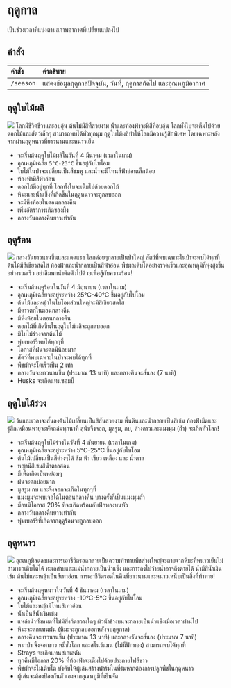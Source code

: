 # ฤดูกาล

เป็นช่วงเวลาที่แบ่งตามสภาพอากาศที่เปลี่ยนแปลงไป

## คำสั่ง 

| คำสั่ง | คำอธิบาย |
| :-- | :-- |
| `/season` | แสดงข้อมูลฤดูกาลปัจจุบัน, วันที่, ฤดูกาลถัดไป และอุณหภูมิอากาศ |

## ฤดูใบไม้ผลิ 

![](https://2775637040-files.gitbook.io/~/files/v0/b/gitbook-x-prod.appspot.com/o/spaces%2F4p9wNXvzbAgtriQR5M18%2Fuploads%2FeATZm4rjj8qjGaRzlWhO%2Fspring.png?alt=media&token=27742b4a-d986-4504-a7b5-343abb6e194a)
โลกมีชีวิตชีวาและอบอุ่น ต้นไม้มีสีที่สวยงาม น้ำและท้องฟ้าจะมีสีที่อบอุ่น โลกทั้งใบจะเต็มไปด้วยดอกไม้และสัตว์เล็กๆ สามารถพบได้ทั่วทุกมุม ฤดูใบไม้ผลิทำให้โลกมีความรู้สึกพิเศษ โดยเฉพาะหลังจากผ่านฤดูหนาวที่ยาวนานและหนาวเย็น

- จะเริ่มต้นฤดูใบไม้ผลิในวันที่ 4 มีนาคม (เวลาในเกม)
- อุณหภูมิเฉลี่ย `5°C-23°C` ขึ้นอยู่กับไบโอม
- ใบไม้ในป่าจะเปลี่ยนเป็นสีชมพู และน้ำจะมีโทนสีฟ้าอ่อนเล็กน้อย
- ท้องฟ้ามีสีฟ้าอ่อน
- ดอกไม้มีอยู่ทุกที่ โลกทั้งใบจะเต็มไปด้วยดอกไม้
- หิมะและน้ำแข็งที่เกิดขึ้นในฤดูหนาวจะถูกลบออก
- จะมี​หิ่งห้อยในตอนกลางคืน
- เพิ่มอัตราการเกิดของผึ้ง
- กลางวันกลางคืนยาวเท่ากัน

## ฤดูร้อน 

![](https://2775637040-files.gitbook.io/~/files/v0/b/gitbook-x-prod.appspot.com/o/spaces%2F4p9wNXvzbAgtriQR5M18%2Fuploads%2FKpyTC3QBwvNV2k2995AR%2Fsummer.png?alt=media&token=91dbf5f8-57fb-458b-bdd6-893594be3a64)
กลางวันยาวนานขึ้นและแดดแรง โลกค่อยๆกลายเป็นป่าใหญ่ สัตว์ที่พบเฉพาะในป่าจะพบได้ทุกที่ ต้นไม้มีสีเขียวสดใส ท้องฟ้าและน้ำกลายเป็นสีฟ้าอ่อน พืชผลเติบโตอย่างรวดเร็วและอุณหภูมิก็พุ่งสูงขึ้นอย่างรวดเร็ว อย่าลืมพกน้ำติดตัวไปด้วยเพื่อสู้กับความร้อน!

- จะเริ่มต้นฤดูร้อนในวันที่ 4 มิถุนายน (เวลาในเกม)
- อุณหภูมิเฉลี่ยจะอยู่ระหว่าง 25°C-40°C ขึ้นอยู่กับไบโอม
- ต้นไม้และหญ้าในไบโอมส่วนใหญ่จะมีสีเขียวสดใส
- มีดาวตกในตอนกลางคืน
- มี​หิ่งห้อยในตอนกลางคืน
- ดอกไม้ที่เกิดขึ้นในฤดูใบไม้ผลิจะถูกลบออก
- มีใบไม้ร่วงจากต้นไม้
- พุ่มเบอร์รี่พบได้ทุกๆที่
- โอกาสที่ฝนจะตกมีน้อยมาก
- สัตว์ที่พบเฉพาะในป่าจะพบได้ทุกที่
- พืชผักจะโตเร็วเป็น 2 เท่า
- กลางวันจะยาวนานขึ้น (ประมาณ 13 นาที) และกลางคืนจะสั้นลง (7 นาที)
- Husks จะเกิดแทนซอมบี้

## ฤดูใบไม้ร่วง 

![](https://2775637040-files.gitbook.io/~/files/v0/b/gitbook-x-prod.appspot.com/o/spaces%2F4p9wNXvzbAgtriQR5M18%2Fuploads%2Fbf3OipE4hg2svW2ZU60P%2F2022-02-23_12.35.13.png?alt=media&token=3eadda7a-8be0-4644-a9bf-f0aa6d990411)
วันและเวลาจะสั้นลงต้นไม้เปลี่ยนเป็นสีสันสวยงาม พื้นดินและน้ำกลายเป็นสีเข้ม ท้องฟ้ามืดและรู้สึกเหมือนพายุจะพัดถล่มทุกนาที สุนัขจิ้งจอก, มูสรูม, กบ, ค้างคาวและแมงมุม (ถ้ำ) จะเกิดทั่วโลก!

- จะเริ่มต้นฤดูใบไม้ร่วงในวันที่ 4 กันยายน (เวลาในเกม)
- อุณหภูมิเฉลี่ยจะอยู่ระหว่าง 5°C-25°C ขึ้นอยู่กับไบโอม
- ต้นไม้เปลี่ยนเป็นสีต่างๆได้ ส้ม ฟ้า เขียว เหลือง และ น้ำตาล
- หญ้ามีสีเข้มสีน้ำตาลอ่อน
- มีเห็ดเกิดเป็นหย่อมๆ
- ฝนจะตกบ่อยมาก
- มูสรูม กบ และจิ้งจอกจะเกิดในทุกๆที่
- แมงมุมจะพบเจอได้ในตอนกลางคืน บางครั้งก็เป็นแมงมุมถ้ำ
- ม็อบมีโอกาส 20% ที่จะเกิดพร้อมกับฟักทองบนหัว
- กลางวันกลางคืนยาวเท่ากัน
- พุ่มเบอร์รี่ที่เกิดจากฤดูร้อนจะถูกลบออก

## ฤดูหนาว 

![](https://2775637040-files.gitbook.io/~/files/v0/b/gitbook-x-prod.appspot.com/o/spaces%2F4p9wNXvzbAgtriQR5M18%2Fuploads%2FetwGqo1NB6Ux1ggVn6HE%2F2022-02-23_12.44.15.png?alt=media&token=c2c0a4d3-857d-4330-8fd5-7a3ffef8509d)
อุณหภูมิลดลงและการเอาชีวิตรอดกลายเป็นความท้าทายพืชส่วนใหญ่จะตายจากหิมะที่หนาวเย็นไม่สามารถเติบโตได้ ทะเลสาบและแม่น้ำกลายเป็นน้ำแข็ง และการลงไปว่ายน้ำอาจถึงตายได้ น้ำมีสีน้ำเงินเข้ม ต้นไม้และหญ้าเป็นสีเทาอ่อน การเอาชีวิตรอดในคืนที่ยาวนานและหนาวเหน็บเป็นสิ่งที่ท้าทาย!

- จะเริ่มต้นฤดูหนาวในวันที่ 4 ธันวาคม (เวลาในเกม)
- อุณหภูมิเฉลี่ยจะอยู่ระหว่าง -10°C-5°C ขึ้นอยู่กับไบโอม
- ใบไม้และหญ้ามีโทนสีเทาอ่อน
- น้ำเป็นสีน้ำเงินเข้ม
- แหล่งน้ำทั้งหมดที่ไม่มีสิ่งกีดขวางใดๆ ผิวน้ำข้างบนจะกลายเป็นน้ำแข็งเมื่อเวลาผ่านไป
- หิมะจะตกแทนฝน (หิมะจะถูกลบออกหลังจบฤดูกาล)
- กลางคืนจะยาวนานขึ้น (ประมาณ 13 นาที) และกลางวันจะสั้นลง (ประมาณ 7 นาที)
- หมาป่า จิ้งจอกขาว หมีขั้วโลก และสโนว์แมน (ไม่มีฟักทอง) สามารถพบได้ทุกที่
- Strays จะเกิดแทนสเกเลตัน
- ทุกคืนมีโอกาส 20% ที่ท้องฟ้าจะเต็มไปด้วยประกายไฟสีขาว
- พืชผักจะไม่เติบโต บังคับให้ผู้เล่นสร้างฟาร์มในที่ร่มหากต้องการปลูกพืชในฤดูหนาว
- ผู้เล่นจะต้องป้องกันตัวเองจากอุณหภูมิที่เย็นจัด
